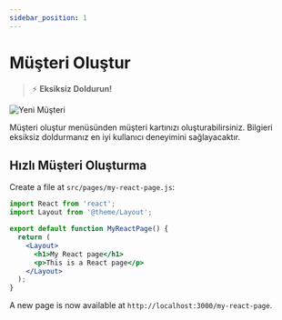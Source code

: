 ```yaml
---
sidebar_position: 1
---
```


# Müşteri Oluştur
>:zap:        **Eksiksiz Doldurun!**

![Yeni Müşteri](/img/tutorial/new-customer.png)

Müşteri oluştur menüsünden müşteri kartınızı oluşturabilirsiniz. Bilgieri eksiksiz doldurmanız en iyi kullanıcı deneyimini sağlayacaktır.

## Hızlı Müşteri Oluşturma

Create a file at `src/pages/my-react-page.js`:

```jsx title="src/pages/my-react-page.js"
import React from 'react';
import Layout from '@theme/Layout';

export default function MyReactPage() {
  return (
    <Layout>
      <h1>My React page</h1>
      <p>This is a React page</p>
    </Layout>
  );
}
```

A new page is now available at `http://localhost:3000/my-react-page`.
